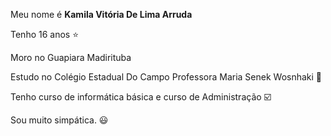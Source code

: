 Meu nome é **Kamila Vitória De Lima Arruda**

Tenho 16 anos ⭐

Moro no Guapiara Madirituba

Estudo no Colégio Estadual Do Campo Professora Maria Senek Wosnhaki 📖

Tenho curso de informática básica e curso de Administração ☑️

Sou muito simpática. 😃
